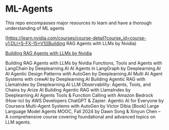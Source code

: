 # ML-Agents
This repo encompasses major resources to learn and have a thorough understanding of ML agents

[https://learn.nvidia.com/courses/course-detail?course_id=course-v1:DLI+S-FX-15+V1](Building RAG Agents with LLMs by Nvidia) 

[Building RAG Agents with LLMs by Nvidia]([https://learn.nvidia.com/courses/course-detail?course_id=course-v1:DLI+S-FX-15+V1])




Building RAG Agents with LLMs by Nvidia
Functions, Tools and Agents with LangChain by Deeplearning.AI
AI Agents in LangGraph by Deeplearning.AI
AI Agentic Design Patterns with AutoGen by Deeplearning.AI
Multi AI Agent Systems with crewAI by Deeplearning.AI
Building Agentic RAG with LlamaIndex by Deeplearning.AI
LLM Observability: Agents, Tools, and Chains by Arize AI
Building Agentic RAG with LlamaIndex by Deeplearning.AI
Agents Tools & Function Calling with Amazon Bedrock (How-to) by AWS Developers
ChatGPT & Zapier: Agentic AI for Everyone by Coursera
Multi-Agent Systems with AutoGen by Victor Dibia [Book]
Large Language Model Agents MOOC, Fall 2024 by Dawn Song & Xinyun Chen – A comprehensive course covering foundational and advanced topics on LLM agents.
